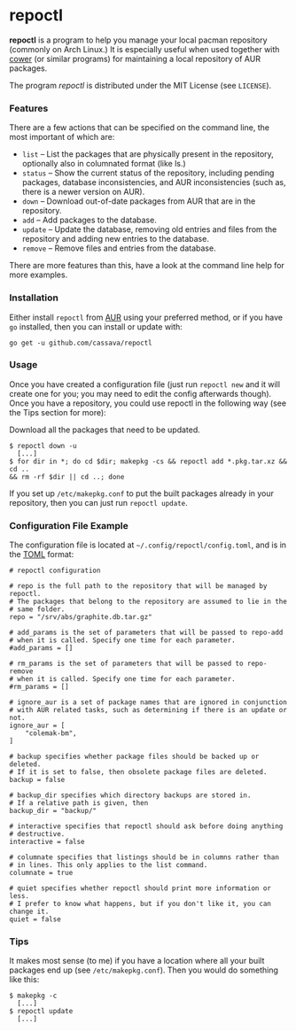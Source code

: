 repoctl
========

**repoctl** is a program to help you manage your local pacman repository
(commonly on Arch Linux.) It is especially useful when used together with
[cower](https://github.com/falconindy/cower) (or similar programs) for
maintaining a local repository of AUR packages.

The program *repoctl* is distributed under the MIT License (see `LICENSE`).

### Features
There are a few actions that can be specified on the command line, the most
important of which are:

  - `list` – List the packages that are physically present in the repository,
    optionally also in columnated format (like ls.)
  - `status` – Show the current status of the repository, including pending
    packages, database inconsistencies, and AUR inconsistencies (such as,
    there is a newer version on AUR).
  - `down` – Download out-of-date packages from AUR that are in the repository.
  - `add` – Add packages to the database.
  - `update` – Update the database, removing old entries and files from the
    repository and adding new entries to the database.
  - `remove` – Remove files and entries from the database.

There are more features than this, have a look at the command line help for
more examples.

### Installation
Either install `repoctl` from [AUR](https://aur.archlinux.org/packages/repoctl) using your preferred method, or if you have
`go` installed, then you can install or update with:

```
go get -u github.com/cassava/repoctl
```

### Usage
Once you have created a configuration file (just run `repoctl new` and it will
create one for you; you may need to edit the config afterwards though). Once you
have a repository, you could use repoctl in the following way
(see the Tips section for more):

Download all the packages that need to be updated.

    $ repoctl down -u
      [...]
    $ for dir in *; do cd $dir; makepkg -cs && repoctl add *.pkg.tar.xz && cd ..
    && rm -rf $dir || cd ..; done

If you set up `/etc/makepkg.conf` to put the built packages already in your
repository, then you can just run `repoctl update`.

### Configuration File Example
The configuration file is located at `~/.config/repoctl/config.toml`, and is in the
[TOML](https://github.com/toml-lang/toml) format:

```
# repoctl configuration

# repo is the full path to the repository that will be managed by repoctl.
# The packages that belong to the repository are assumed to lie in the
# same folder.
repo = "/srv/abs/graphite.db.tar.gz"

# add_params is the set of parameters that will be passed to repo-add
# when it is called. Specify one time for each parameter.
#add_params = []

# rm_params is the set of parameters that will be passed to repo-remove
# when it is called. Specify one time for each parameter.
#rm_params = []

# ignore_aur is a set of package names that are ignored in conjunction
# with AUR related tasks, such as determining if there is an update or not.
ignore_aur = [
    "colemak-bm",
]

# backup specifies whether package files should be backed up or deleted.
# If it is set to false, then obsolete package files are deleted.
backup = false

# backup_dir specifies which directory backups are stored in.
# If a relative path is given, then 
backup_dir = "backup/"

# interactive specifies that repoctl should ask before doing anything
# destructive.
interactive = false

# columnate specifies that listings should be in columns rather than
# in lines. This only applies to the list command.
columnate = true

# quiet specifies whether repoctl should print more information or less.
# I prefer to know what happens, but if you don't like it, you can change it.
quiet = false
```

### Tips
It makes most sense (to me) if you have a location where all your built
packages end up (see `/etc/makepkg.conf`). Then you would do something like
this:

    $ makepkg -c
      [...]
    $ repoctl update
      [...]
